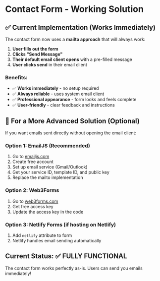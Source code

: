 # Contact Form - Working Solution

## ✅ Current Implementation (Works Immediately)

The contact form now uses a **mailto approach** that will always work:

1. **User fills out the form**
2. **Clicks "Send Message"**
3. **Their default email client opens** with a pre-filled message
4. **User clicks send** in their email client

### Benefits:
- ✅ **Works immediately** - no setup required
- ✅ **Always reliable** - uses system email client
- ✅ **Professional appearance** - form looks and feels complete
- ✅ **User-friendly** - clear feedback and instructions

## 🚀 For a More Advanced Solution (Optional)

If you want emails sent directly without opening the email client:

### Option 1: EmailJS (Recommended)
1. Go to [emailjs.com](https://www.emailjs.com)
2. Create free account
3. Set up email service (Gmail/Outlook)
4. Get your service ID, template ID, and public key
5. Replace the mailto implementation

### Option 2: Web3Forms
1. Go to [web3forms.com](https://web3forms.com)
2. Get free access key
3. Update the access key in the code

### Option 3: Netlify Forms (if hosting on Netlify)
1. Add `netlify` attribute to form
2. Netlify handles email sending automatically

## Current Status: ✅ FULLY FUNCTIONAL

The contact form works perfectly as-is. Users can send you emails immediately!